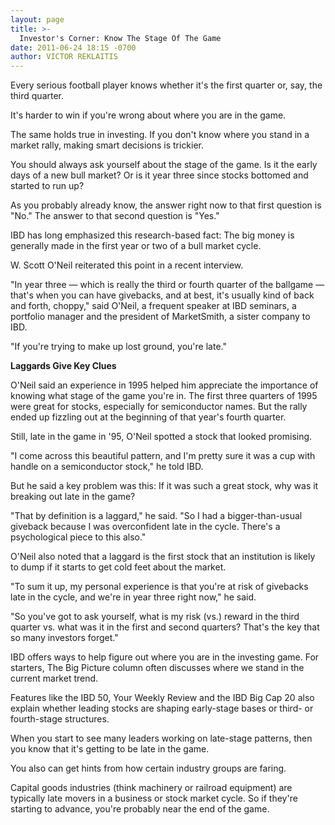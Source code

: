 ```yaml
---
layout: page
title: >-
  Investor's Corner: Know The Stage Of The Game
date: 2011-06-24 18:15 -0700
author: VICTOR REKLAITIS
---
```





Every serious football player knows whether it's the first quarter or, say, the third quarter.

  

It's harder to win if you're wrong about where you are in the game.

  

The same holds true in investing. If you don't know where you stand in a market rally, making smart decisions is trickier.

  

You should always ask yourself about the stage of the game. Is it the early days of a new bull market? Or is it year three since stocks bottomed and started to run up?

  

As you probably already know, the answer right now to that first question is "No." The answer to that second question is "Yes."

  

IBD has long emphasized this research-based fact: The big money is generally made in the first year or two of a bull market cycle.

  

W. Scott O'Neil reiterated this point in a recent interview.

  

"In year three — which is really the third or fourth quarter of the ballgame — that's when you can have givebacks, and at best, it's usually kind of back and forth, choppy," said O'Neil, a frequent speaker at IBD seminars, a portfolio manager and the president of MarketSmith, a sister company to IBD.

  

"If you're trying to make up lost ground, you're late."

  

**Laggards Give Key Clues**

  

O'Neil said an experience in 1995 helped him appreciate the importance of knowing what stage of the game you're in. The first three quarters of 1995 were great for stocks, especially for semiconductor names. But the rally ended up fizzling out at the beginning of that year's fourth quarter.

  

Still, late in the game in '95, O'Neil spotted a stock that looked promising.

  

"I come across this beautiful pattern, and I'm pretty sure it was a cup with handle on a semiconductor stock," he told IBD.

  

But he said a key problem was this: If it was such a great stock, why was it breaking out late in the game?

  

"That by definition is a laggard," he said. "So I had a bigger-than-usual giveback because I was overconfident late in the cycle. There's a psychological piece to this also."

  

O'Neil also noted that a laggard is the first stock that an institution is likely to dump if it starts to get cold feet about the market.

  

"To sum it up, my personal experience is that you're at risk of givebacks late in the cycle, and we're in year three right now," he said.

  

"So you've got to ask yourself, what is my risk (vs.) reward in the third quarter vs. what was it in the first and second quarters? That's the key that so many investors forget."

  

IBD offers ways to help figure out where you are in the investing game. For starters, The Big Picture column often discusses where we stand in the current market trend.

  

Features like the IBD 50, Your Weekly Review and the IBD Big Cap 20 also explain whether leading stocks are shaping early-stage bases or third- or fourth-stage structures.

  

When you start to see many leaders working on late-stage patterns, then you know that it's getting to be late in the game.

  

You also can get hints from how certain industry groups are faring.

  

Capital goods industries (think machinery or railroad equipment) are typically late movers in a business or stock market cycle. So if they're starting to advance, you're probably near the end of the game.




